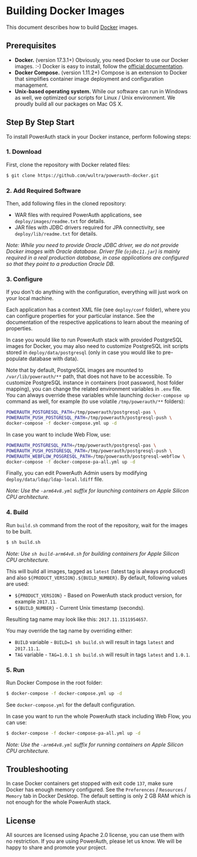 # Building Docker Images

This document describes how to build [Docker](https://docs.docker.com) images.

## Prerequisites

- **Docker.** (version 17.3.1+) Obviously, you need Docker to use our Docker images. :-) Docker is easy to install, follow the [official documentation](https://docs.docker.com/engine/getstarted/step_one/).
- **Docker Compose.** (version 1.11.2+) Compose is an extension to Docker that simplifies container image deployment and configuration management.
- **Unix-based operating system.** While our software can run in Windows as well, we optimized our scripts for Linux / Unix environment. We proudly build all our packages on Mac OS X.

## Step By Step Start

To install PowerAuth stack in your Docker instance, perform following steps:

### 1. Download

First, clone the repository with Docker related files:

```sh
$ git clone https://github.com/wultra/powerauth-docker.git
```

### 2. Add Required Software

Then, add following files in the cloned repository:

- WAR files with required PowerAuth applications, see `deploy/images/readme.txt` for details.
- JAR files with JDBC drivers required for JPA connectivity, see `deploy/lib/readme.txt` for details.

_Note: While you need to provide Oracle JDBC driver, we do not provide Docker images with Oracle database. Driver file (`ojdbc11.jar`) is mainly required in a real production database, in case applications are configured so that they point to a production Oracle DB._

### 3. Configure

If you don't do anything with the configuration, everything will just work on your local machine.

Each application has a context XML file (see `deploy/conf` folder), where you can configure properties for your particular instance. See the documentation of the respective applications to learn about the meaning of properties.

In case you would like to run PowerAuth stack with provided PostgreSQL images for Docker, you may also need to customize PostgreSQL init scripts stored in `deploy/data/postgresql` (only in case you would like to pre-populate database with data).

Note that by default, PostgreSQL images are mounted to `/var/lib/powerauth/**` path, that does not have to be accessible. To customize PostgreSQL instance in containers (root password, host folder mapping), you can change the related environment variables in `.env` file. You can always override these variables while launching `docker-compose up` command as well, for example (to use volatile `/tmp/powerauth/**` folders):

```sh
POWERAUTH_POSTGRESQL_PATH=/tmp/powerauth/postgresql-pas \
POWERAUTH_PUSH_POSTGRESQL_PATH=/tmp/powerauth/postgresql-push \
docker-compose -f docker-compose.yml up -d
```

In case you want to include Web Flow, use:

```sh
POWERAUTH_POSTGRESQL_PATH=/tmp/powerauth/postgresql-pas \
POWERAUTH_PUSH_POSTGRESQL_PATH=/tmp/powerauth/postgresql-push \
POWERAUTH_WEBFLOW_POSGRESQL_PATH=/tmp/powerauth/postgresql-webflow \
docker-compose -f docker-compose-pa-all.yml up -d 
```

Finally, you can edit PowerAuth Admin users by modifying `deploy/data/ldap/ldap-local.ldiff` file.

_Note: Use the `-arm64v8.yml` suffix for launching containers on Apple Silicon CPU architecture._

### 4. Build

Run `build.sh` command from the root of the repository, wait for the images to be built.

```sh
$ sh build.sh
```

_Note: Use `sh build-arm64v8.sh` for building containers for Apple Silicon CPU architecture._

This will build all images, tagged as `latest` (latest tag is always produced) and also `${PRODUCT_VERSION}.${BUILD_NUMBER}`. By default, following values are used:

- `${PRODUCT_VERSION}` - Based on PowerAuth stack product version, for example `2017.11`.
- `${BUILD_NUMBER}` - Current Unix timestamp (seconds).

Resulting tag name may look like this: `2017.11.1511954657`.

You may override the tag name by overriding either:

- `BUILD` variable - `BUILD=1 sh build.sh` will result in tags `latest` and `2017.11.1`.
- `TAG` variable - `TAG=1.0.1 sh build.sh` will result in tags `latest` and `1.0.1`.

### 5. Run

Run Docker Compose in the root folder:

```sh
$ docker-compose -f docker-compose.yml up -d
```

See `docker-compose.yml` for the default configuration.

In case you want to run the whole PowerAuth stack including Web Flow, you can use:

```sh
$ docker-compose -f docker-compose-pa-all.yml up -d 
```

_Note: Use the `-arm64v8.yml` suffix for running containers on Apple Silicon CPU architecture._

## Troubleshooting

In case Docker containers get stopped with exit code `137`, make sure Docker has enough memory configured. See the `Preferences` / `Resources` / `Memory` tab in Docker Desktop. The default setting is only 2 GB RAM which is not enough for the whole PowerAuth stack.

## License

All sources are licensed using Apache 2.0 license, you can use them with no restriction. If you are using PowerAuth, please let us know. We will be happy to share and promote your project.
